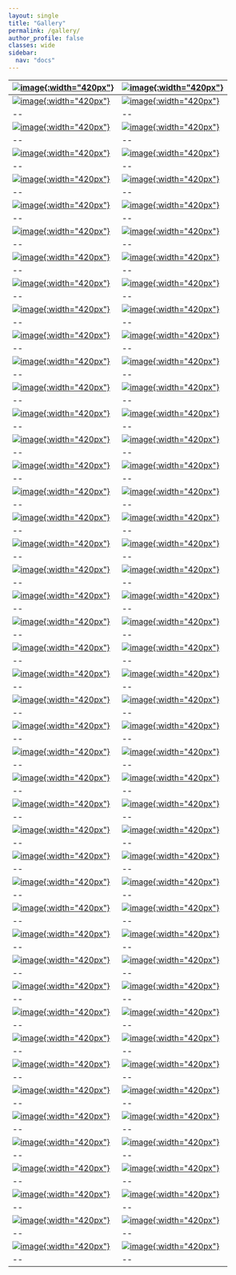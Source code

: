 ```yaml
---
layout: single
title: "Gallery"
permalink: /gallery/
author_profile: false
classes: wide
sidebar:
  nav: "docs"
---
```

[![image](/assets/images/Gallery/Picture39.jpg){:width="420px"}](https://www.linkedin.com/feed/update/urn:li:activity:7108533322602971136) | [![image](/assets/images/Gallery/Picture40.jpg){:width="420px"}](https://geofly.io/gallery/) 
--|--
[![image](/assets/images/Gallery/Picture41.jpg){:width="420px"}](https://geofly.io/gallery/) | [![image](/assets/images/Gallery/Picture42.jpg){:width="420px"}](https://geofly.io/gallery/) 
--|--
[![image](/assets/images/Gallery/Picture43.jpg){:width="420px"}](https://geofly.io/gallery/) | [![image](/assets/images/Gallery/Picture44.jpg){:width="420px"}](https://geofly.io/gallery/) 
--|--
[![image](/assets/images/Gallery/Picture45.jpg){:width="420px"}](https://geofly.io/gallery/) | [![image](/assets/images/Gallery/Picture46.jpg){:width="420px"}](https://geofly.io/gallery/) 
--|--
[![image](/assets/images/Gallery/Picture47.jpg){:width="420px"}](https://geofly.io/gallery/) | [![image](/assets/images/Gallery/Picture48.jpg){:width="420px"}](https://geofly.io/gallery/) 
--|--
[![image](/assets/images/Gallery/Picture49.jpg){:width="420px"}](https://geofly.io/gallery/) | [![image](/assets/images/Gallery/Picture50.jpg){:width="420px"}](https://geofly.io/gallery/) 
--|--
[![image](/assets/images/Gallery/Picture51.jpg){:width="420px"}](https://geofly.io/gallery/) | [![image](/assets/images/Gallery/Picture52.jpg){:width="420px"}](https://geofly.io/gallery/) 
--|--
[![image](/assets/images/Gallery/Picture53.jpg){:width="420px"}](https://geofly.io/gallery/) | [![image](/assets/images/Gallery/Picture54.jpg){:width="420px"}](https://geofly.io/gallery/) 
--|--
[![image](/assets/images/Gallery/Picture55.jpg){:width="420px"}](https://geofly.io/gallery/) | [![image](/assets/images/Gallery/Picture56.jpg){:width="420px"}](https://geofly.io/gallery/) 
--|--
[![image](/assets/images/Gallery/Picture57.jpg){:width="420px"}](https://geofly.io/gallery/) | [![image](/assets/images/Gallery/Picture58.jpg){:width="420px"}](https://geofly.io/gallery/) 
--|--
[![image](/assets/images/Gallery/Picture1.jpg){:width="420px"}](https://geofly.io/gallery/) | [![image](/assets/images/Gallery/Picture2.jpg){:width="420px"}](https://geofly.io/gallery/) 
--|--
[![image](/assets/images/Gallery/Picture5.jpg){:width="420px"}](https://geofly.io/gallery/) | [![image](/assets/images/Gallery/Picture6.jpg){:width="420px"}](https://geofly.io/gallery/) 
--|--
[![image](/assets/images/Gallery/Picture7.jpg){:width="420px"}](https://geofly.io/gallery/) | [![image](/assets/images/Gallery/Picture8.jpg){:width="420px"}](https://geofly.io/gallery/) 
--|--
[![image](/assets/images/Gallery/Picture9.jpg){:width="420px"}](https://geofly.io/gallery/) | [![image](/assets/images/Gallery/Picture10.jpg){:width="420px"}](https://geofly.io/gallery/) 
--|--
[![image](/assets/images/Gallery/Picture11.jpg){:width="420px"}](https://geofly.io/gallery/) | [![image](/assets/images/Gallery/Picture12.jpg){:width="420px"}](https://geofly.io/gallery/) 
--|--
[![image](/assets/images/Gallery/Picture13.jpg){:width="420px"}](https://geofly.io/gallery/) | [![image](/assets/images/Gallery/Picture14.jpg){:width="420px"}](https://geofly.io/gallery/) 
--|--
[![image](/assets/images/Gallery/Picture15.jpg){:width="420px"}](https://geofly.io/gallery/) | [![image](/assets/images/Gallery/Picture16.jpg){:width="420px"}](https://geofly.io/gallery/) 
--|--
[![image](/assets/images/Gallery/Picture17.jpg){:width="420px"}](https://geofly.io/gallery/) | [![image](/assets/images/Gallery/Picture18.jpg){:width="420px"}](https://geofly.io/gallery/) 
--|--
[![image](/assets/images/Gallery/Picture19.jpg){:width="420px"}](https://geofly.io/gallery/) | [![image](/assets/images/Gallery/Picture20.jpg){:width="420px"}](https://geofly.io/gallery/) 
--|--
[![image](/assets/images/Gallery/Picture21.jpg){:width="420px"}](https://geofly.io/gallery/) | [![image](/assets/images/Gallery/Picture22.jpg){:width="420px"}](https://geofly.io/gallery/) 
--|--
[![image](/assets/images/Gallery/Picture23.jpg){:width="420px"}](https://geofly.io/gallery/) | [![image](/assets/images/Gallery/Picture24.jpg){:width="420px"}](https://geofly.io/gallery/) 
--|--
[![image](/assets/images/Gallery/Picture25.jpg){:width="420px"}](https://geofly.io/gallery/) | [![image](/assets/images/Gallery/Picture26.jpg){:width="420px"}](https://geofly.io/gallery/) 
--|--
[![image](/assets/images/Gallery/Picture27.jpg){:width="420px"}](https://geofly.io/gallery/) | [![image](/assets/images/Gallery/Picture4.jpg){:width="420px"}](https://geofly.io/gallery/) 
--|--
[![image](/assets/images/Gallery/Picture29.jpg){:width="420px"}](https://geofly.io/gallery/) | [![image](/assets/images/Gallery/Picture30.jpg){:width="420px"}](https://geofly.io/gallery/) 
--|--
[![image](/assets/images/Gallery/Picture31.jpg){:width="420px"}](https://geofly.io/gallery/) | [![image](/assets/images/Gallery/Picture32.jpg){:width="420px"}](https://geofly.io/gallery/) 
--|--
[![image](/assets/images/Gallery/Picture33.jpg){:width="420px"}](https://geofly.io/gallery/) | [![image](/assets/images/Gallery/Picture34.jpg){:width="420px"}](https://geofly.io/gallery/) 
--|--
[![image](/assets/images/Gallery/Picture35.jpg){:width="420px"}](https://geofly.io/gallery/) | [![image](/assets/images/Gallery/Picture36.jpg){:width="420px"}](https://geofly.io/gallery/) 
--|--
[![image](/assets/images/Gallery/Picture37.jpg){:width="420px"}](https://geofly.io/gallery/) | [![image](/assets/images/Gallery/Picture38.jpg){:width="420px"}](https://geofly.io/gallery/) 
--|--
[![image](/assets/images/Gallery/Picture59.jpg){:width="420px"}](https://geofly.io/gallery/) | [![image](/assets/images/Gallery/Picture60.jpg){:width="420px"}](https://geofly.io/gallery/) 
--|--
[![image](/assets/images/Gallery/Picture61.jpg){:width="420px"}](https://geofly.io/gallery/) | [![image](/assets/images/Gallery/Picture62.jpg){:width="420px"}](https://geofly.io/gallery/) 
--|--
[![image](/assets/images/Gallery/Picture63.jpg){:width="420px"}](https://geofly.io/gallery/) | [![image](/assets/images/Gallery/Picture64.jpg){:width="420px"}](https://geofly.io/gallery/) 
--|--
[![image](/assets/images/Gallery/Picture65.jpg){:width="420px"}](https://geofly.io/gallery/) | [![image](/assets/images/Gallery/Picture66.jpg){:width="420px"}](https://geofly.io/gallery/) 
--|--
[![image](/assets/images/Gallery/Picture67.jpg){:width="420px"}](https://geofly.io/gallery/) | [![image](/assets/images/Gallery/Picture68.jpg){:width="420px"}](https://geofly.io/gallery/) 
--|--
[![image](/assets/images/Gallery/Picture69.jpg){:width="420px"}](https://geofly.io/gallery/) | [![image](/assets/images/Gallery/Picture70.jpg){:width="420px"}](https://geofly.io/gallery/) 
--|--
[![image](/assets/images/Gallery/Picture71.jpg){:width="420px"}](https://geofly.io/gallery/) | [![image](/assets/images/Gallery/Picture72.jpg){:width="420px"}](https://geofly.io/gallery/) 
--|--
[![image](/assets/images/Gallery/Picture73.jpg){:width="420px"}](https://geofly.io/gallery/) | [![image](/assets/images/Gallery/Picture74.jpg){:width="420px"}](https://geofly.io/gallery/) 
--|--
[![image](/assets/images/Gallery/Picture75.jpg){:width="420px"}](https://geofly.io/gallery/) | [![image](/assets/images/Gallery/Picture76.jpg){:width="420px"}](https://geofly.io/gallery/) 
--|--
[![image](/assets/images/Gallery/Picture77.jpg){:width="420px"}](https://geofly.io/gallery/) | [![image](/assets/images/Gallery/Picture78.jpg){:width="420px"}](https://geofly.io/gallery/) 
--|--
[![image](/assets/images/Gallery/Picture79.jpg){:width="420px"}](https://geofly.io/gallery/) | [![image](/assets/images/Gallery/Picture80.jpg){:width="420px"}](https://geofly.io/gallery/) 
--|--
[![image](/assets/images/Gallery/Picture81.jpg){:width="420px"}](https://geofly.io/gallery/) | [![image](/assets/images/Gallery/Picture82.jpg){:width="420px"}](https://geofly.io/gallery/) 
--|--
[![image](/assets/images/Gallery/Picture83.jpg){:width="420px"}](https://geofly.io/gallery/) | [![image](/assets/images/Gallery/Picture84.jpg){:width="420px"}](https://geofly.io/gallery/) 
--|--
[![image](/assets/images/Gallery/Picture85.jpg){:width="420px"}](https://geofly.io/gallery/) | [![image](/assets/images/Gallery/Picture86.jpg){:width="420px"}](https://geofly.io/gallery/) 
--|--
[![image](/assets/images/Gallery/Picture87.jpg){:width="420px"}](https://geofly.io/gallery/) | [![image](/assets/images/Gallery/Picture88.jpg){:width="420px"}](https://geofly.io/gallery/) 
--|--
[![image](/assets/images/Gallery/Picture87.jpg){:width="420px"}](https://geofly.io/gallery/) | [![image](/assets/images/Gallery/Picture88.jpg){:width="420px"}](https://geofly.io/gallery/) 
--|--
[![image](/assets/images/Gallery/Picture89.jpg){:width="420px"}](https://geofly.io/gallery/) | [![image](/assets/images/Gallery/Picture90.jpg){:width="420px"}](https://geofly.io/gallery/) 
--|--
[![image](/assets/images/Gallery/Picture91.jpg){:width="420px"}](https://geofly.io/gallery/) | [![image](/assets/images/Gallery/Picture92.jpg){:width="420px"}](https://geofly.io/gallery/) 
--|--

